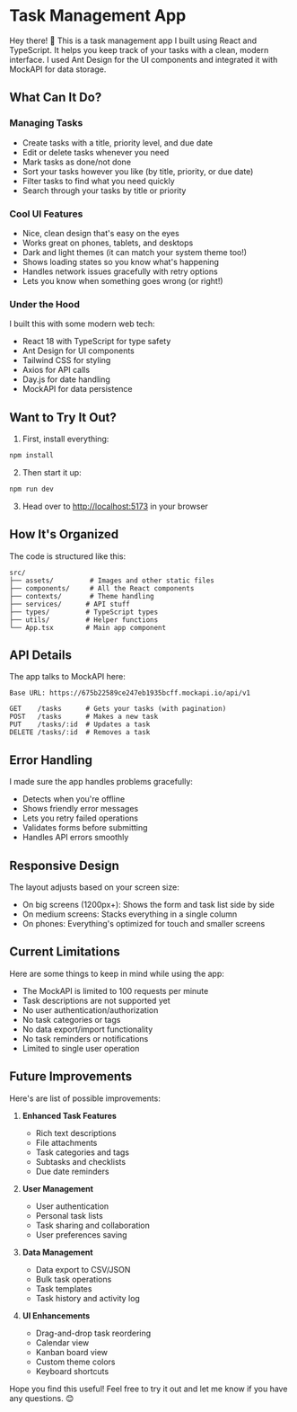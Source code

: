 # Task Management App

Hey there! 👋 This is a task management app I built using React and TypeScript. It helps you keep track of your tasks with a clean, modern interface. I used Ant Design for the UI components and integrated it with MockAPI for data storage.

## What Can It Do?

### Managing Tasks
- Create tasks with a title, priority level, and due date
- Edit or delete tasks whenever you need
- Mark tasks as done/not done
- Sort your tasks however you like (by title, priority, or due date)
- Filter tasks to find what you need quickly
- Search through your tasks by title or priority

### Cool UI Features
- Nice, clean design that's easy on the eyes
- Works great on phones, tablets, and desktops
- Dark and light themes (it can match your system theme too!)
- Shows loading states so you know what's happening
- Handles network issues gracefully with retry options
- Lets you know when something goes wrong (or right!)

### Under the Hood
I built this with some modern web tech:
- React 18 with TypeScript for type safety
- Ant Design for UI components
- Tailwind CSS for styling
- Axios for API calls
- Day.js for date handling
- MockAPI for data persistence

## Want to Try It Out?

1. First, install everything:
```bash
npm install
```

2. Then start it up:
```bash
npm run dev
```

3. Head over to [http://localhost:5173](http://localhost:5173) in your browser

## How It's Organized

The code is structured like this:
```
src/
├── assets/         # Images and other static files
├── components/     # All the React components
├── contexts/       # Theme handling
├── services/      # API stuff
├── types/         # TypeScript types
├── utils/         # Helper functions
└── App.tsx        # Main app component
```

## API Details

The app talks to MockAPI here:
```
Base URL: https://675b22589ce247eb1935bcff.mockapi.io/api/v1

GET    /tasks      # Gets your tasks (with pagination)
POST   /tasks      # Makes a new task
PUT    /tasks/:id  # Updates a task
DELETE /tasks/:id  # Removes a task
```

## Error Handling

I made sure the app handles problems gracefully:
- Detects when you're offline
- Shows friendly error messages
- Lets you retry failed operations
- Validates forms before submitting
- Handles API errors smoothly

## Responsive Design

The layout adjusts based on your screen size:
- On big screens (1200px+): Shows the form and task list side by side
- On medium screens: Stacks everything in a single column
- On phones: Everything's optimized for touch and smaller screens

## Current Limitations

Here are some things to keep in mind while using the app:
- The MockAPI is limited to 100 requests per minute
- Task descriptions are not supported yet
- No user authentication/authorization
- No task categories or tags
- No data export/import functionality
- No task reminders or notifications
- Limited to single user operation

## Future Improvements

Here's are list of possible improvements:
1. **Enhanced Task Features**
   - Rich text descriptions
   - File attachments
   - Task categories and tags
   - Subtasks and checklists
   - Due date reminders

2. **User Management**
   - User authentication
   - Personal task lists
   - Task sharing and collaboration
   - User preferences saving

3. **Data Management**
   - Data export to CSV/JSON
   - Bulk task operations
   - Task templates
   - Task history and activity log

4. **UI Enhancements**
   - Drag-and-drop task reordering
   - Calendar view
   - Kanban board view
   - Custom theme colors
   - Keyboard shortcuts


Hope you find this useful! Feel free to try it out and let me know if you have any questions. 😊
